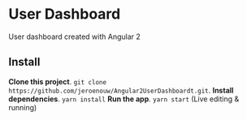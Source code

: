 # User Dashboard
User dashboard created with Angular 2

## Install
**Clone this project**. `git clone https://github.com/jeroenouw/Angular2UserDashboardt.git`.
**Install dependencies**. `yarn install`
**Run the app**. `yarn start` (Live editing & running)

